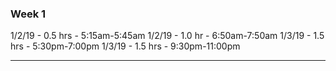 ### Week 1

1/2/19 - 0.5 hrs - 5:15am-5:45am
1/2/19 - 1.0 hr - 6:50am-7:50am
1/3/19 - 1.5 hrs - 5:30pm-7:00pm
1/3/19 - 1.5 hrs - 9:30pm-11:00pm

----
